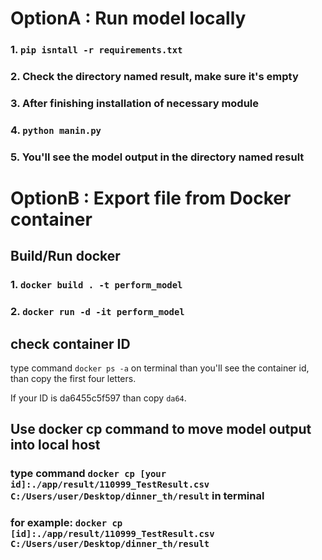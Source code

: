 # OptionA : Run model locally 

### 1. ```pip isntall -r requirements.txt```
### 2. Check the directory named result, make sure it's empty
### 3. After finishing installation of necessary module
### 4. ```python manin.py```
### 5. You'll see the model output in the directory named result


# OptionB : Export file from Docker container

## Build/Run docker
### 1. ```docker build . -t perform_model```
### 2. ```docker run -d -it perform_model```

## check container ID
type command ```docker ps -a``` on terminal than you'll see the container id, than copy the first four letters.

If your ID is da6455c5f597 than copy ```da64```.

## Use docker cp command to move model output into local host

### type command ```docker cp [your id]:./app/result/110999_TestResult.csv  C:/Users/user/Desktop/dinner_th/result``` in terminal 

### for example: ```docker cp [id]:./app/result/110999_TestResult.csv  C:/Users/user/Desktop/dinner_th/result```
